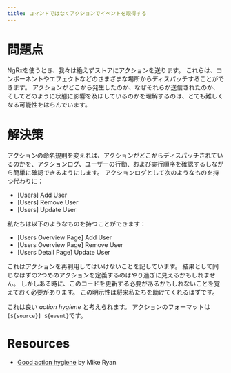 ```yaml
---
title: コマンドではなくアクションでイベントを取得する
---
```


# 問題点

NgRxを使うとき、我々は絶えずストアにアクションを送ります。
これらは、コンポーネントやエフェクトなどのさまざまな場所からディスパッチすることができます。
アクションがどこから発生したのか、なぜそれらが送信されたのか、そしてどのように状態に影響を及ぼしているのかを理解するのは、とても難しくなる可能性をはらんでいます。

# 解決策

アクションの命名規則を変えれば、アクションがどこからディスパッチされているのかを、アクションログ、ユーザーの行動、および実行順序を確認するしながら簡単に確認できるようにします。
アクションログとして次のようなものを持つ代わりに：

- [Users] Add User
- [Users] Remove User
- [Users] Update User

私たちは以下のようなものを持つことができます：

- [Users Overview Page] Add User
- [Users Overview Page] Remove User
- [Users Detail Page] Update User

これはアクションを再利用してはいけないことを記しています。
結果として同じなはずの2つめのアクションを定義するのはやり過ぎに見えるかもしれません。
しかしある時に、このコードを更新する必要があるかもしれないことを覚えておく必要があります。
この明示性は将来私たちを助けてくれるはずです。

これは良い _action hygiene_ と考えられます。
アクションのフォーマットは `[${source}] ${event}`です。

# Resources

- [Good action hygiene](https://www.youtube.com/watch?v=JmnsEvoy-gY) by Mike Ryan
